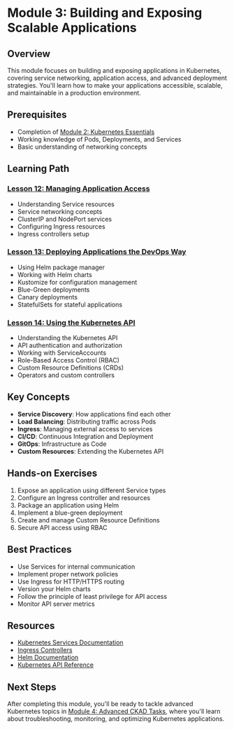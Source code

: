 # Module 3: Building and Exposing Scalable Applications

## Overview
This module focuses on building and exposing applications in Kubernetes, covering service networking, application access, and advanced deployment strategies. You'll learn how to make your applications accessible, scalable, and maintainable in a production environment.

## Prerequisites
- Completion of [Module 2: Kubernetes Essentials](../../Module2_Kubernetes_Essentials/index.md)
- Working knowledge of Pods, Deployments, and Services
- Basic understanding of networking concepts

## Learning Path

### [Lesson 12: Managing Application Access](Lesson12_Managing_Application_Access/index.md)
- Understanding Service resources
- Service networking concepts
- ClusterIP and NodePort services
- Configuring Ingress resources
- Ingress controllers setup

### [Lesson 13: Deploying Applications the DevOps Way](Lesson13_Deploying_Application_the_DevOps_Way/index.md)
- Using Helm package manager
- Working with Helm charts
- Kustomize for configuration management
- Blue-Green deployments
- Canary deployments
- StatefulSets for stateful applications

### [Lesson 14: Using the Kubernetes API](Lesson12_Using_the_API/index.md)
- Understanding the Kubernetes API
- API authentication and authorization
- Working with ServiceAccounts
- Role-Based Access Control (RBAC)
- Custom Resource Definitions (CRDs)
- Operators and custom controllers

## Key Concepts
- **Service Discovery**: How applications find each other
- **Load Balancing**: Distributing traffic across Pods
- **Ingress**: Managing external access to services
- **CI/CD**: Continuous Integration and Deployment
- **GitOps**: Infrastructure as Code
- **Custom Resources**: Extending the Kubernetes API

## Hands-on Exercises
1. Expose an application using different Service types
2. Configure an Ingress controller and resources
3. Package an application using Helm
4. Implement a blue-green deployment
5. Create and manage Custom Resource Definitions
6. Secure API access using RBAC

## Best Practices
- Use Services for internal communication
- Implement proper network policies
- Use Ingress for HTTP/HTTPS routing
- Version your Helm charts
- Follow the principle of least privilege for API access
- Monitor API server metrics

## Resources
- [Kubernetes Services Documentation](https://kubernetes.io/docs/concepts/services-networking/service/)
- [Ingress Controllers](https://kubernetes.io/docs/concepts/services-networking/ingress-controllers/)
- [Helm Documentation](https://helm.sh/docs/)
- [Kubernetes API Reference](https://kubernetes.io/docs/reference/kubernetes-api/)

## Next Steps
After completing this module, you'll be ready to tackle advanced Kubernetes topics in [Module 4: Advanced CKAD Tasks](../../Module4_Advanced_CKAD_Tasks/index.md), where you'll learn about troubleshooting, monitoring, and optimizing Kubernetes applications.